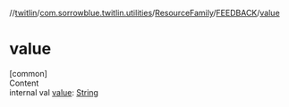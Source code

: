 //[twitlin](../../../index.md)/[com.sorrowblue.twitlin.utilities](../../index.md)/[ResourceFamily](../index.md)/[FEEDBACK](index.md)/[value](value.md)



# value  
[common]  
Content  
internal val [value](value.md): [String](https://kotlinlang.org/api/latest/jvm/stdlib/kotlin/-string/index.html)  



